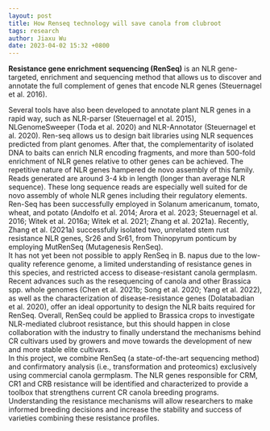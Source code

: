 ```yaml
---
layout: post
title: How Renseq technology will save canola from clubroot
tags: research
author: Jiaxu Wu
date: 2023-04-02 15:32 +0800
---
```

**Resistance gene enrichment sequencing (RenSeq)** is an NLR gene-targeted, enrichment and sequencing method that allows us to discover 
and annotate the full complement of genes that encode NLR genes (Steuernagel et al. 2016).  

  
Several tools have also been developed to annotate plant NLR genes in a rapid way, such as NLR-parser (Steuernagel et al. 2015), NLGenomeSweeper (Toda et al. 2020) and NLR-Annotator 
(Steuernagel et al. 2020). Ren-seq allows us to design bait libraries using NLR sequences predicted from plant genomes. After that, the complementarity of 
isolated DNA to baits can enrich NLR encoding fragments, and more than 500-fold enrichment of NLR genes relative to other genes can be achieved. 
The repetitive nature of NLR genes hampered de novo assembly of this family. Reads generated are around 3-4 kb in length (longer than average NLR sequence). 
These long sequence reads are especially well suited for de novo assembly of whole NLR genes including their regulatory elements. Ren-Seq has been 
successfully employed in Solanum americanum, tomato, wheat, and potato (Andolfo et al. 2014; Arora et al. 2023; Steuernagel et al. 2016; Witek et al. 2016a; 
Witek et al. 2021; Zhang et al. 2021a). Recently, Zhang et al. (2021a) successfully isolated two, unrelated stem rust resistance NLR genes, Sr26 and Sr61, 
from Thinopyrum ponticum by employing MutRenSeq (Mutagenesis RenSeq).  
It has not yet been not possible to apply RenSeq in B. napus due to the low-quality reference genome, a limited understanding of resistance genes in this species, and restricted access to disease-resistant canola germplasm. 
Recent advances such as the resequencing of canola and other Brassica spp. whole genomes (Chen et al. 2021b; Song et al. 2020; Yang et al. 2022), 
as well as the characterization of disease-resistance genes (Dolatabadian et al. 2020), offer an ideal opportunity to design the NLR baits 
required for RenSeq. Overall, RenSeq could be applied to Brassica crops to investigate NLR-mediated clubroot resistance, but this should happen in 
close collaboration with the industry to finally understand the mechanisms behind CR cultivars used by growers and move towards the development of 
new and more stable elite cultivars.  
In this project, we combine RenSeq (a state-of-the-art sequencing method) and confirmatory analysis (i.e., transformation and proteomics) exclusively using commercial 
canola germplasm. The NLR genes responsible for CRM, CR1 and CRB resistance will be identified and characterized to provide a toolbox that strengthens current CR canola breeding programs. Understanding the resistance mechanisms will allow researchers to make informed breeding decisions and increase the stability and success of varieties combining these resistance profiles.

